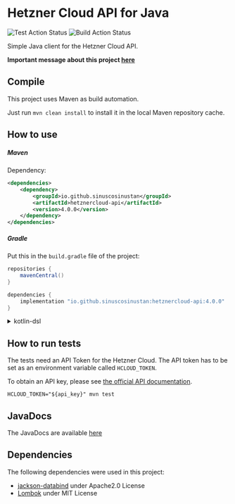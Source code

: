 Hetzner Cloud API for Java
==========================

![Test Action Status](https://github.com/sinuscosinustan/hetznercloud-java/actions/workflows/test.yml/badge.svg)
![Build Action Status](https://github.com/sinuscosinustan/hetznercloud-java/actions/workflows/build.yml/badge.svg)

Simple Java client for the Hetzner Cloud API.

**Important message about this project [here](https://github.com/sinuscosinustan/hetznercloud-java/discussions/45)**

## Compile

This project uses Maven as build automation.

Just run ``mvn clean install`` to install it in the local Maven repository cache.

## How to use

##### Maven

Dependency:

```xml
<dependencies>
    <dependency>
        <groupId>io.github.sinuscosinustan</groupId>
        <artifactId>hetznercloud-api</artifactId>
        <version>4.0.0</version>
    </dependency>
</dependencies>
```

##### Gradle

Put this in the ``build.gradle`` file of the project:

```groovy
repositories {
    mavenCentral()
}

dependencies {
    implementation "io.github.sinuscosinustan:hetznercloud-api:4.0.0"
}
```

<details>
  <summary>kotlin-dsl</summary>

```kotlin
dependencies {
    implementation("io.github.sinuscosinustan:hetznercloud-api:4.0.0")
}
```
</details>

## How to run tests
The tests need an API Token for the Hetzner Cloud. The API token has to be set as an environment variable called `HCLOUD_TOKEN`.

To obtain an API key, please see [the official API documentation](https://docs.hetzner.cloud/#getting-started).

```
HCLOUD_TOKEN="${api_key}" mvn test
```

## JavaDocs

The JavaDocs are available [here](https://sinuscosinustan.github.io/hetznercloud-java/)

## Dependencies

The following dependencies were used in this project:
* [jackson-databind](https://github.com/FasterXML/jackson-databind) under Apache2.0 License
* [Lombok](https://projectlombok.org) under MIT License

